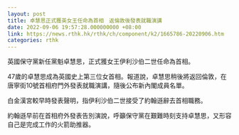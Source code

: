 ```yaml
---
layout: post
title: 卓慧思正式獲英女王任命為首相　返倫敦後發表就職演講
date: 2022-09-06 19:57:28.000000000 +08:00
link: https://news.rthk.hk/rthk/ch/component/k2/1665786-20220906.htm
categories: rthk
---
```


英國保守黨新任黨魁卓慧思，正式獲女王伊利沙伯二世任命為首相。

47歲的卓慧思成為英國史上第三位女首相。報道說，卓慧思稍後將返回倫敦，在唐寧街10號首相府門外發表就職演講，隨後公布新內閣成員名單。

白金漢宮較早時發表聲明，指伊利沙伯二世接受了約翰遜辭去首相職務。

約翰遜早前在首相府外發表告別演說，呼籲保守黨在艱難時刻支持卓慧思，又形容自己是完成工作的火箭助推器。
